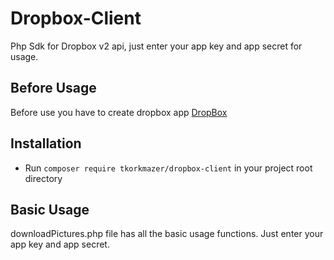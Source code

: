 # Dropbox-Client

Php Sdk for Dropbox v2 api, just enter your app key and app secret for usage.

## Before Usage

Before use you have to create dropbox app
[DropBox](https://www.dropbox.com/developers/apps/create)

## Installation

- Run `composer require tkorkmazer/dropbox-client` in your project root directory

## Basic Usage

downloadPictures.php file has all the basic usage functions. Just enter your app key and app secret.
